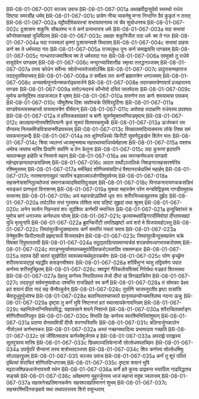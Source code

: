 BR-08-01-067-001  सञ्जय उवाच
BR-08-01-067-001a अथाब्रवीद्वासुदेवो रथस्थो राधेय दिष्ट्या स्मरसीह धर्मम्
BR-08-01-067-001c प्रायेण नीचा व्यसनेषु मग्ना निन्दन्ति दैवं कुकृतं न तत्तत्
BR-08-01-067-002a यद्द्रौपदीमेकवस्त्रां सभायामानाय्य त्वं चैव सुयोधनश्च
BR-08-01-067-002c दुःशासनः शकुनिः सौबलश्च न ते कर्ण प्रत्यभात्तत्र धर्मः
BR-08-01-067-003a यदा सभायां कौन्तेयमनक्षज्ञं युधिष्ठिरम्
BR-08-01-067-003c अक्षज्ञः शकुनिर्जेता तदा धर्मः क्व ते गतः
BR-08-01-067-004a यदा रजस्वलां कृष्णां दुःशासनवशे स्थिताम्
BR-08-01-067-004c सभायां प्राहसः कर्ण क्व ते धर्मस्तदा गतः
BR-08-01-067-005a राज्यलुब्धः पुनः कर्ण समाह्वयसि पाण्डवम्
BR-08-01-067-005c गान्धारराजमाश्रित्य क्व ते धर्मस्तदा गतः
BR-08-01-067-006a एवमुक्ते तु राधेये वासुदेवेन पाण्डवम्
BR-08-01-067-006c मन्युरभ्याविशत्तीव्रः स्मृत्वा तत्तद्धनञ्जयम्
BR-08-01-067-007a तस्य क्रोधेन सर्वेभ्यः स्रोतोभ्यस्तेजसोऽर्चिषः
BR-08-01-067-007c प्रादुरासन्महाराज तदद्भुतमिवाभवत्
BR-08-01-067-008a तं समीक्ष्य ततः कर्णो ब्रह्मास्त्रेण धनञ्जयम्
BR-08-01-067-008c अभ्यवर्षत्पुनर्यत्नमकरोद्रथसर्जने
BR-08-01-067-008e तदस्त्रमस्त्रेणावार्य प्रजहारास्य पाण्डवः
BR-08-01-067-009a ततोऽन्यदस्त्रं कौन्तेयो दयितं जातवेदसः
BR-08-01-067-009c मुमोच कर्णमुद्दिश्य तत्प्रजज्वाल वै भृशम्
BR-08-01-067-010a वारुणेन ततः कर्णः शमयामास पावकम्
BR-08-01-067-010c जीमूतैश्च दिशः सर्वाश्चक्रे तिमिरदुर्दिनाः
BR-08-01-067-011a पाण्डवेयस्त्वसम्भ्रान्तो वायव्यास्त्रेण वीर्यवान्
BR-08-01-067-011c अपोवाह तदाभ्राणि राधेयस्य प्रपश्यतः
BR-08-01-067-012a तं हस्तिकक्ष्याप्रवरं च बाणैः सुवर्णमुक्तामणिवज्रमृष्टम्
BR-08-01-067-012c कालप्रयत्नोत्तमशिल्पियत्नैः कृतं सुरूपं वितमस्कमुच्चैः
BR-08-01-067-013a ऊर्जस्करं तव सैन्यस्य नित्यममित्रवित्रासनमीड्यरूपम्
BR-08-01-067-013c विख्यातमादित्यसमस्य लोके त्विषा समं पावकभानुचन्द्रैः
BR-08-01-067-014a ततः क्षुरेणाधिरथेः किरीटी सुवर्णपुङ्खेन शितेन यत्तः
BR-08-01-067-014c श्रिया ज्वलन्तं ध्वजमुन्ममाथ महारथस्याधिरथेर्महात्मा
BR-08-01-067-015a यशश्च धर्मश्च जयश्च मारिष प्रियाणि सर्वाणि च तेन केतुना
BR-08-01-067-015c तदा कुरूणां हृदयानि चापतन्बभूव हाहेति च निस्वनो महान्
BR-08-01-067-016a अथ त्वरन्कर्णवधाय पाण्डवो महेन्द्रवज्रानलदण्डसन्निभम्
BR-08-01-067-016c आदत्त पार्थोऽञ्जलिकं निषङ्गात्सहस्ररश्मेरिव रश्मिमुत्तमम्
BR-08-01-067-017a मर्मच्छिदं शोणितमांसदिग्धं वैश्वानरार्कप्रतिमं महार्हम्
BR-08-01-067-017c नराश्वनागासुहरं त्र्यरत्निं षड्वाजमञ्जोगतिमुग्रवेगम्
BR-08-01-067-018a सहस्रनेत्राशनितुल्यतेजसं समानक्रव्यादमिवातिदुःसहम्
BR-08-01-067-018c पिनाकनारायणचक्रसन्निभं भयङ्करं प्राणभृतां विनाशनम्
BR-08-01-067-019a युक्त्वा महास्त्रेण परेण मन्त्रविद्विकृष्य गाण्डीवमुवाच सस्वनम्
BR-08-01-067-019c अयं महास्त्रोऽप्रतिमो धृतः शरः शरीरभिच्चासुहरश्च दुर्हृदः
BR-08-01-067-020a तपोऽस्ति तप्तं गुरवश्च तोषिता मया यदिष्टं सुहृदां तथा श्रुतम्
BR-08-01-067-020c अनेन सत्येन निहन्त्वयं शरः सुदंशितः कर्णमरिं ममाजितः
BR-08-01-067-021a इत्यूचिवांस्तं स मुमोच बाणं धनञ्जयः कर्णवधाय घोरम्
BR-08-01-067-021c कृत्यामथर्वाङ्गिरसीमिवोग्रां दीप्तामसह्यां युधि मृत्युनापि
BR-08-01-067-022a ब्रुवन्किरीटी तमतिप्रहृष्टो अयं शरो मे विजयावहोऽस्तु
BR-08-01-067-022c जिघांसुरर्केन्दुसमप्रभावः कर्णं समाप्तिं नयतां यमाय
BR-08-01-067-023a तेनेषुवर्येण किरीटमाली प्रहृष्टरूपो विजयावहेन
BR-08-01-067-023c जिघांसुरर्केन्दुसमप्रभेण चक्रे विषक्तं रिपुमाततायी
BR-08-01-067-024a तदुद्यतादित्यसमानवर्चसं शरन्नभोमध्यगभास्करोपमम्
BR-08-01-067-024c वराङ्गमुर्व्यामपतच्चमूपतेर्दिवाकरोऽस्तादिव रक्तमण्डलः
BR-08-01-067-025a तदस्य देही सततं सुखोदितं स्वरूपमत्यर्थमुदारकर्मणः
BR-08-01-067-025c परेण कृच्छ्रेण शरीरमत्यजद्गृहं महर्द्धीव ससङ्गमीश्वरः
BR-08-01-067-026a शरैर्विभुग्नं व्यसु तद्विवर्मणः पपात कर्णस्य शरीरमुच्छ्रितम्
BR-08-01-067-026c स्रवद्व्रणं गैरिकतोयविस्रवं गिरेर्यथा वज्रहतं शिरस्तथा
BR-08-01-067-027a देहात्तु कर्णस्य निपातितस्य तेजो दीप्तं खं विगाह्याचिरेण
BR-08-01-067-027c तदद्भुतं सर्वमनुष्ययोधाः पश्यन्ति राजन्निहते स्म कर्णे
BR-08-01-067-028a तं सोमकाः प्रेक्ष्य हतं शयानं प्रीता नादं सह सैन्यैरकुर्वन्
BR-08-01-067-028c तूर्याणि चाजघ्नुरतीव हृष्टा वासांसि चैवादुधुवुर्भुजांश्च
BR-08-01-067-028e बलान्विताश्चाप्यपरे ह्यनृत्यन्नन्योन्यमाश्लिष्य नदन्त ऊचुः
BR-08-01-067-029a दृष्ट्वा तु कर्णं भुवि निष्टनन्तं हतं रथात्सायकेनावभिन्नम्
BR-08-01-067-029c महानिलेनाग्निमिवापविद्धं; यज्ञावसाने शयने निशान्ते
BR-08-01-067-030a शरैराचितसर्वाङ्गः शोणितौघपरिप्लुतः
BR-08-01-067-030c विभाति देहः कर्णस्य स्वरश्मिभिरिवांशुमान्
BR-08-01-067-031a प्रताप्य सेनामामित्रीं दीप्तैः शरगभस्तिभिः
BR-08-01-067-031c बलिनार्जुनकालेन नीतोऽस्तं कर्णभास्करः
BR-08-01-067-032a अस्तं गच्छन्यथादित्यः प्रभामादाय गच्छति
BR-08-01-067-032c एवं जीवितमादाय कर्णस्येषुर्जगाम ह
BR-08-01-067-033a अपराह्णे पराह्णस्य सूतपुत्रस्य मारिष
BR-08-01-067-033c छिन्नमञ्जलिकेनाजौ सोत्सेधमपतच्छिरः
BR-08-01-067-034a उपर्युपरि सैन्यानां तस्य शत्रोस्तदञ्जसा
BR-08-01-067-034c शिरः कर्णस्य सोत्सेधमिषुः सोऽपाहरद्द्रुतम्
BR-08-01-067-035  सञ्जय उवाच
BR-08-01-067-035a कर्णं तु शूरं पतितं पृथिव्यां शराचितं शोणितदिग्धगात्रम्
BR-08-01-067-035c दृष्ट्वा शयानं भुवि मद्रराजश्छिन्नध्वजेनापययौ रथेन
BR-08-01-067-036a कर्णे हते कुरवः प्राद्रवन्त भयार्दिता गाढविद्धाश्च सङ्ख्ये
BR-08-01-067-036c अवेक्षमाणा मुहुरर्जुनस्य ध्वजं महान्तं वपुषा ज्वलन्तम्
BR-08-01-067-037a सहस्रनेत्रप्रतिमानकर्मणः सहस्रपत्रप्रतिमाननं शुभम्
BR-08-01-067-037c सहस्ररश्मिर्दिनसङ्क्षये यथा तथापतत्तस्य शिरो वसुन्धराम्

